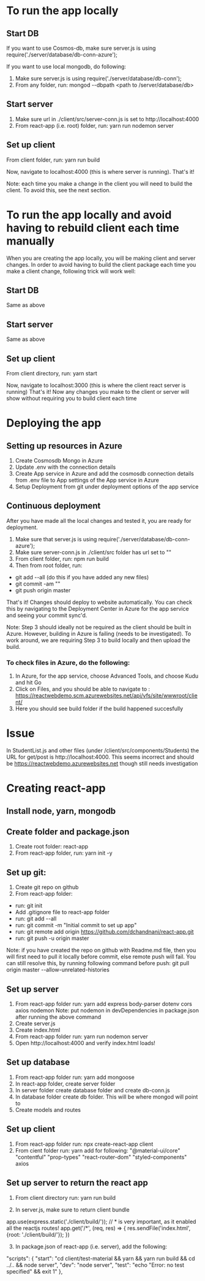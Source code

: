 # To run the app locally
## Start DB
If you want to use Cosmos-db, make sure server.js is using require('./server/database/db-conn-azure');

If you want to use local mongodb, do following:
1. Make sure server.js is using require('./server/database/db-conn');
2. From any folder, run: mongod --dbpath <path to /server/database/db>

## Start server
1. Make sure url in  ./client/src/server-conn.js is set to http://localhost:4000 
2. From react-app (i.e. root) folder, run: yarn run nodemon server

## Set up client
From client folder, run: yarn run build

Now, navigate to localhost:4000 (this is where server is running). That's it! 

Note: each time you make a change in the client you will need to build the client. To avoid this, see the next section.

# To run the app locally and avoid having to rebuild client each time manually

When you are creating the app locally, you will be making client and server changes. In order to avoid having to build the client package each time you make a client change, following trick will work well:

## Start DB
Same as above

## Start server
Same as above

## Set up client
From client directory, run: yarn start

Now, navigate to localhost:3000 (this is where the client react server is running)
That's it! Now any changes you make to the client or server will show without requiring you to build client each time


# Deploying the app

## Setting up resources in Azure
1. Create Cosmosdb Mongo in Azure 
2. Update .env with the connection details
3. Create App service in Azure and add the cosmosdb connection details from .env file to App settings of the App service in Azure
4. Setup Deployment from git under deployment options of the app service

## Continuous deployment

After you have made all the local changes and tested it, you are ready for deployment.
1. Make sure that server.js is using require('./server/database/db-conn-azure');
2. Make sure server-conn.js in ./client/src folder has url set to ""
3. From client folder, run: npm run build
4. Then from root folder, run:
- git add --all (do this if you have added any new files)
- git commit -am "<message>"
- git push origin master

That's it! Changes should deploy to website automatically. You can check this by navigating to the Deployment Center in Azure for the app service and seeing your commit sync'd.

Note: Step 3 should ideally not be required as the client should be built in Azure. However, building in Azure is failing (needs to be investigated). To work around, we are requiring Step 3 to build locally and then upload the build.

### To check files in Azure, do the following:
1. In Azure, for the app service, choose Advanced Tools, and choose Kudu and hit Go
2. Click on Files, and you should be able to navigate to : https://reactwebdemo.scm.azurewebsites.net/api/vfs/site/wwwroot/client/
3. Here you should see build folder if the build happened succesfully

# Issue
In StudentList.js and other files (under /client/src/components/Students) the URL for get/post is http://localhost:4000. This seems incorrect and should be https://reactwebdemo.azurewebsites.net though still needs investigation

# Creating react-app

## Install node, yarn, mongodb

## Create folder and package.json
1. Create root folder: react-app
2. From react-app folder, run: yarn init -y 

## Set up git:
1. Create git repo on github
2. From react-app folder:
- run: git init
- Add .gitignore file to react-app folder
- run: git add --all
- run: git commit -m "Initial commit to set up app"
- run: git remote add origin https://github.com/dchandnani/react-app.git
- run: git push -u origin master

Note: if you have created the repo on github with Readme.md file, then you will first need to pull it locally before commit, else remote push will fail. You can still resolve this, by running following command before push: git pull origin master --allow-unrelated-histories

## Set up server
1. From react-app folder run: yarn add express body-parser dotenv cors axios nodemon
Note: put nodemon in devDependencies in package.json after running the above command
2. Create server.js
3. Create index.html
4. From react-app folder run: yarn run nodemon server
5. Open http://localhost:4000 and verify index.html loads!

## Set up database
1. From react-app folder run: yarn add mongoose
2. In react-app folder, create server folder
3. In server folder create database folder and create db-conn.js
4. In database folder create db folder. This will be where mongod will point to
5. Create models and routes

## Set up client
1. From react-app folder run: npx create-react-app client
2. From cient folder run: yarn add for following:
"@material-ui/core"
"contentful"
"prop-types"
"react-router-dom"
"styled-components"
axios


## Set up server to return the react app
1. From client directory run: yarn run build

2. In server.js, make sure to return client bundle

app.use(express.static('./client/build/'));
// * is very important, as it enabled all the reactjs routes!
app.get('/*', (req, res) => {
    res.sendFile('index.html', {root: './client/build/'});
})

3. In package.json of react-app (i.e. server), add the following:

  "scripts": {
    "start": "cd client/test-material && yarn && yarn run build && cd ../.. && node server",
    "dev": "node server",
    "test": "echo \"Error: no test specified\" && exit 1"
  },



